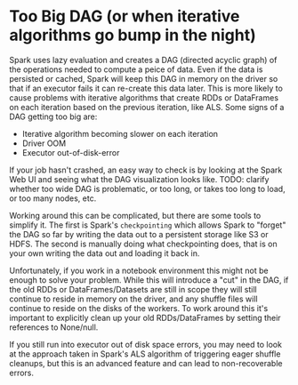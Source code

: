 # Too Big DAG (or when iterative algorithms go bump in the night)

Spark uses lazy evaluation and creates a DAG (directed acyclic graph) of the operations needed to compute a peice of data. Even if the data is persisted or cached, Spark will keep this DAG in memory on the driver so that if an executor fails it can re-create this data later. This is more likely to cause problems with iterative algorithms that create RDDs or DataFrames on each iteration based on the previous iteration, like ALS. Some signs of a DAG getting too big are:

- Iterative algorithm becoming slower on each iteration
- Driver OOM
- Executor out-of-disk-error


If your job hasn't crashed, an easy way to check is by looking at the Spark Web UI and seeing what the DAG visualization looks like.
TODO: clarify whether too wide DAG is problematic, or too long, or takes too long to load, or too many nodes, etc.


Working around this can be complicated, but there are some tools to simplify it. The first is Spark's `checkpointing` which allows Spark to "forget" the DAG so far by writing the data out to a persistent storage like S3 or HDFS. The second is manually doing what checkpointing does, that is on your own writing the data out and loading it back in.


Unfortunately, if you work in a notebook environment this might not be enough to solve your problem. While this will introduce a "cut" in the DAG, if the old RDDs or DataFrames/Datasets are still in scope they will still continue to reside in memory on the driver, and any shuffle files will continue to reside on the disks of the workers. To work around this it's important to explicitly clean up your old RDDs/DataFrames by setting their references to None/null.


If you still run into executor out of disk space errors, you may need to look at the approach taken in Spark's ALS algorithm of triggering eager shuffle cleanups, but this is an advanced feature and can lead to non-recoverable errors.
